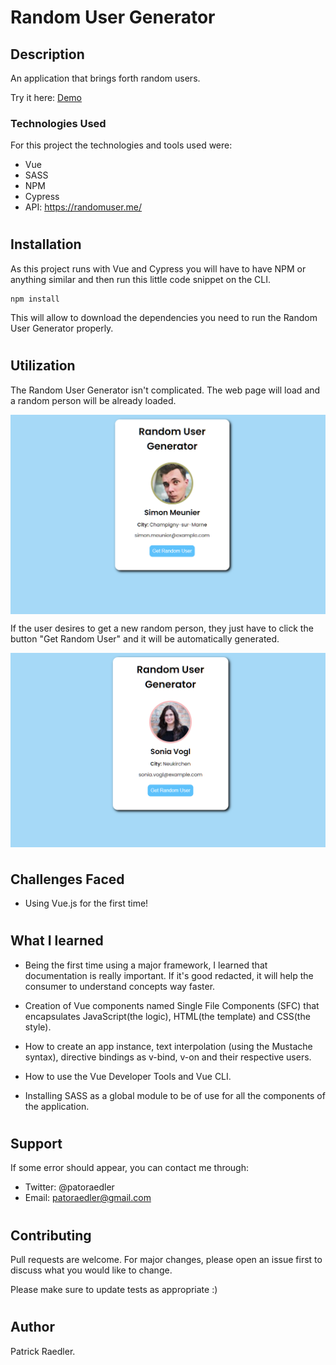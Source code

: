 # Random User Generator

## Description

An application that brings forth random users.

Try it here: <a href="https://readpato.github.io/random-user-generator/">Demo</a>

### Technologies Used

For this project the technologies and tools used were:

- Vue
- SASS
- NPM
- Cypress
- API: https://randomuser.me/

#

## Installation

As this project runs with Vue and Cypress you will have to have NPM or anything similar and then run this little code snippet on the CLI.

```
npm install
```

This will allow to download the dependencies you need to run the Random User Generator properly.

#

## Utilization

The Random User Generator isn't complicated. The web page will load and a random person will be already loaded.

<img  src="https://github.com/Readpato/random-user-generator/blob/main/src/images/random-user-1.PNG" align="center">

If the user desires to get a new random person, they just have to click the button "Get Random User" and it will be automatically generated.

<img  src="https://github.com/Readpato/random-user-generator/blob/main/src/images/random-user-2.PNG" align="center">

#

## Challenges Faced

- Using Vue.js for the first time!

#

## What I learned

- Being the first time using a major framework, I learned that documentation is really important. If it's good redacted, it will help the consumer to understand concepts way faster.

- Creation of Vue components named Single File Components (SFC) that encapsulates JavaScript(the logic), HTML(the template) and CSS(the style).

- How to create an app instance, text interpolation (using the Mustache syntax), directive bindings as v-bind, v-on and their respective users.

- How to use the Vue Developer Tools and Vue CLI.

- Installing SASS as a global module to be of use for all the components of the application.

#

## Support

If some error should appear, you can contact me through:

- Twitter: @patoraedler
- Email: patoraedler@gmail.com

#

## Contributing

Pull requests are welcome. For major changes, please open an issue first to discuss what you would like to change.

Please make sure to update tests as appropriate :)

#

## Author

Patrick Raedler.

#
